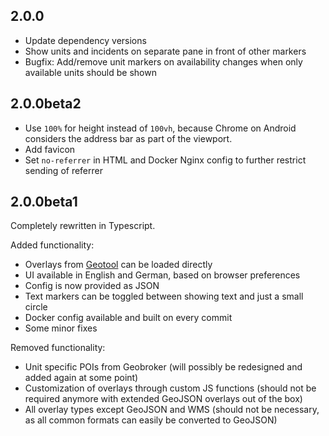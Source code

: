 ## 2.0.0

- Update dependency versions
- Show units and incidents on separate pane in front of other markers
- Bugfix: Add/remove unit markers on availability changes when only available units should be shown  

## 2.0.0beta2

- Use `100%` for height instead of `100vh`, because Chrome on Android considers the address bar as part of the viewport.
- Add favicon
- Set `no-referrer` in HTML and Docker Nginx config to further restrict sending of referrer

## 2.0.0beta1

Completely rewritten in Typescript.

Added functionality:
- Overlays from [Geotool](https://github.com/wrk-fmd/geotool) can be loaded directly
- UI available in English and German, based on browser preferences
- Config is now provided as JSON
- Text markers can be toggled between showing text and just a small circle
- Docker config available and built on every commit
- Some minor fixes

Removed functionality:
- Unit specific POIs from Geobroker
  (will possibly be redesigned and added again at some point)
- Customization of overlays through custom JS functions
  (should not be required anymore with extended GeoJSON overlays out of the box)
- All overlay types except GeoJSON and WMS
  (should not be necessary, as all common formats can easily be converted to GeoJSON)
